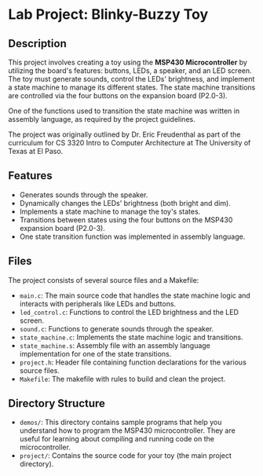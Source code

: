 # Lab Project: Blinky-Buzzy Toy

## Description
This project involves creating a toy using the **MSP430 Microcontroller** by utilizing the board's features: buttons, LEDs, a speaker, and an LED screen. The toy must generate sounds, control the LEDs' brightness, and implement a state machine to manage its different states. The state machine transitions are controlled via the four buttons on the expansion board (P2.0-3). 

One of the functions used to transition the state machine was written in assembly language, as required by the project guidelines.

The project was originally outlined by Dr. Eric Freudenthal as part of the curriculum for CS 3320 Intro to Computer Architecture at The University of Texas at El Paso.

## Features
- Generates sounds through the speaker.
- Dynamically changes the LEDs' brightness (both bright and dim).
- Implements a state machine to manage the toy's states.
- Transitions between states using the four buttons on the MSP430 expansion board (P2.0-3).
- One state transition function was implemented in assembly language.

## Files
The project consists of several source files and a Makefile:

- `main.c`: The main source code that handles the state machine logic and interacts with peripherals like LEDs and buttons.
- `led_control.c`: Functions to control the LED brightness and the LED screen.
- `sound.c`: Functions to generate sounds through the speaker.
- `state_machine.c`: Implements the state machine logic and transitions.
- `state_machine.s`: Assembly file with an assembly language implementation for one of the state transitions.
- `project.h`: Header file containing function declarations for the various source files.
- `Makefile`: The makefile with rules to build and clean the project.

## Directory Structure
- `demos/`: This directory contains sample programs that help you understand how to program the MSP430 microcontroller. They are useful for learning about compiling and running code on the microcontroller.
- `project/`: Contains the source code for your toy (the main project directory).

